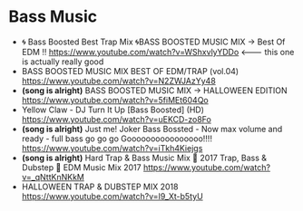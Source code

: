 # Bass Music

- 🌀 Bass Boosted Best Trap Mix 🌀BASS BOOSTED MUSIC MIX → Best Of EDM !! https://www.youtube.com/watch?v=WShxvlyYDDo <--- this one is actually really good
- BASS BOOSTED MUSIC MIX BEST OF EDM/TRAP (vol.04) https://www.youtube.com/watch?v=N2ZWJAzYy48
- __(song is alright)__ BASS BOOSTED MUSIC MIX → HALLOWEEN EDITION https://www.youtube.com/watch?v=5fiMEt604Qo 
- Yellow Claw - DJ Turn It Up [Bass Boosted] (HD) https://www.youtube.com/watch?v=uEKCD-zo8Fo
- __(song is alright)__ Just me! Joker Bass Bossted - Now max volume and ready - full bass go go go Goooooooooooooooo!!!! https://www.youtube.com/watch?v=iTkh4Kiejgs 
- __(song is alright)__ Hard Trap & Bass Music Mix 👿 2017 Trap, Bass & Dubstep 👿 EDM Music Mix 2017 https://www.youtube.com/watch?v=_qNttKnNKkM 
- HALLOWEEN TRAP & DUBSTEP MIX 2018 https://www.youtube.com/watch?v=I9_Xt-b5tyU 
